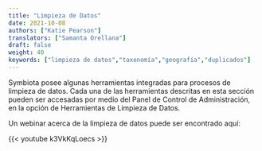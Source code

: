 ```yaml
---
title: "Limpieza de Datos"
date: 2021-10-08
authors: ["Katie Pearson"]
translators: ["Samanta Orellana"]
draft: false
weight: 40 
keywords: ["limpieza de datos","taxonomía","geografía","duplicados"]
---
```


Symbiota posee algunas herramientas integradas para procesos de limpieza de datos. Cada una de las herramientas descritas en esta sección pueden ser accesadas por medio del Panel de Control de Administración, en la opción de Herramientas de Limpieza de Datos.

Un webinar acerca de la limpieza de datos puede ser encontrado aquí:

{{< youtube k3VkKqLoecs >}} 
